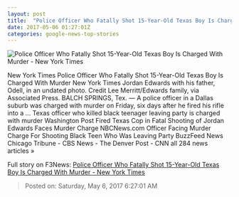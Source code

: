 ```yaml
---
layout: post
title:  "Police Officer Who Fatally Shot 15-Year-Old Texas Boy Is Charged With Murder - New York Times"
date: 2017-05-06 01:27:01Z
categories: google-news-top-stories
---
```


![Police Officer Who Fatally Shot 15-Year-Old Texas Boy Is Charged With Murder - New York Times](https://static01.nyt.com/images/2017/05/06/us/06xp-dallas_web1/06xp-dallas_web1-facebookJumbo.jpg)

New York Times Police Officer Who Fatally Shot 15-Year-Old Texas Boy Is Charged With Murder New York Times Jordan Edwards with his father, Odell, in an undated photo. Credit Lee Merritt/Edwards family, via Associated Press. BALCH SPRINGS, Tex. — A police officer in a Dallas suburb was charged with murder on Friday, six days after he fired his rifle into a ... Texas officer who killed black teenager leaving party is charged with murder Washington Post Fired Texas Cop in Fatal Shooting of Jordan Edwards Faces Murder Charge NBCNews.com Officer Facing Murder Charge For Shooting Black Teen Who Was Leaving Party BuzzFeed News Chicago Tribune - CBS News - The Denver Post - CNN all 284 news articles »


Full story on F3News: [Police Officer Who Fatally Shot 15-Year-Old Texas Boy Is Charged With Murder - New York Times](http://www.f3nws.com/n/cQPHdG)

> Posted on: Saturday, May 6, 2017 6:27:01 AM
